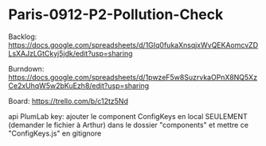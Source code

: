 # Paris-0912-P2-Pollution-Check

Backlog: https://docs.google.com/spreadsheets/d/1GIq0fukaXnsqjxWvQEKAomcvZDLsXAJzLGtCkyj5jdk/edit?usp=sharing

Burndown: https://docs.google.com/spreadsheets/d/1pwzeF5w8SuzrvkaOPnX8NQ5XzCe2xUhqW5w2bKuEzh8/edit?usp=sharing

Board: https://trello.com/b/c12tz5Nd

api PlumLab key: ajouter le component ConfigKeys en local SEULEMENT (demander le fichier à Arthur) dans le dossier "components" et mettre ce "ConfigKeys.js" en gitignore
